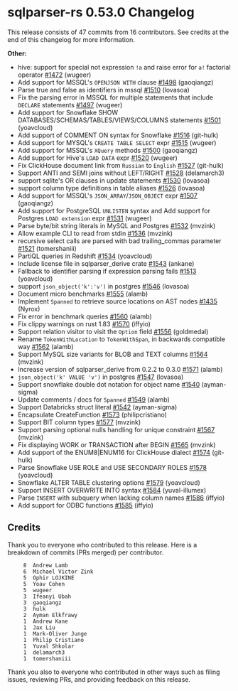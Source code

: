 <!--
Licensed to the Apache Software Foundation (ASF) under one
or more contributor license agreements.  See the NOTICE file
distributed with this work for additional information
regarding copyright ownership.  The ASF licenses this file
to you under the Apache License, Version 2.0 (the
"License"); you may not use this file except in compliance
with the License.  You may obtain a copy of the License at

  http://www.apache.org/licenses/LICENSE-2.0

Unless required by applicable law or agreed to in writing,
software distributed under the License is distributed on an
"AS IS" BASIS, WITHOUT WARRANTIES OR CONDITIONS OF ANY
KIND, either express or implied.  See the License for the
specific language governing permissions and limitations
under the License.
-->

# sqlparser-rs 0.53.0 Changelog

This release consists of 47 commits from 16 contributors. See credits at the end of this changelog for more information.

**Other:**

- hive: support for special not expression `!a` and raise error for `a!` factorial operator [#1472](https://github.com/apache/datafusion-sqlparser-rs/pull/1472) (wugeer)
- Add support for MSSQL's `OPENJSON WITH` clause [#1498](https://github.com/apache/datafusion-sqlparser-rs/pull/1498) (gaoqiangz)
- Parse true and false as identifiers in mssql [#1510](https://github.com/apache/datafusion-sqlparser-rs/pull/1510) (lovasoa)
- Fix the parsing error in MSSQL for multiple statements that include `DECLARE` statements [#1497](https://github.com/apache/datafusion-sqlparser-rs/pull/1497) (wugeer)
- Add support for Snowflake SHOW DATABASES/SCHEMAS/TABLES/VIEWS/COLUMNS statements [#1501](https://github.com/apache/datafusion-sqlparser-rs/pull/1501) (yoavcloud)
- Add support of COMMENT ON syntax for Snowflake [#1516](https://github.com/apache/datafusion-sqlparser-rs/pull/1516) (git-hulk)
- Add support for MYSQL's `CREATE TABLE SELECT` expr [#1515](https://github.com/apache/datafusion-sqlparser-rs/pull/1515) (wugeer)
- Add support for MSSQL's `XQuery` methods [#1500](https://github.com/apache/datafusion-sqlparser-rs/pull/1500) (gaoqiangz)
- Add support for Hive's `LOAD DATA` expr [#1520](https://github.com/apache/datafusion-sqlparser-rs/pull/1520) (wugeer)
- Fix ClickHouse document link from `Russian` to `English` [#1527](https://github.com/apache/datafusion-sqlparser-rs/pull/1527) (git-hulk)
- Support ANTI and SEMI joins without LEFT/RIGHT [#1528](https://github.com/apache/datafusion-sqlparser-rs/pull/1528) (delamarch3)
- support sqlite's OR clauses in update statements [#1530](https://github.com/apache/datafusion-sqlparser-rs/pull/1530) (lovasoa)
- support column type definitions in table aliases [#1526](https://github.com/apache/datafusion-sqlparser-rs/pull/1526) (lovasoa)
- Add support for MSSQL's `JSON_ARRAY`/`JSON_OBJECT` expr [#1507](https://github.com/apache/datafusion-sqlparser-rs/pull/1507) (gaoqiangz)
- Add support for PostgreSQL `UNLISTEN` syntax and Add support for Postgres `LOAD extension` expr [#1531](https://github.com/apache/datafusion-sqlparser-rs/pull/1531) (wugeer)
- Parse byte/bit string literals in MySQL and Postgres [#1532](https://github.com/apache/datafusion-sqlparser-rs/pull/1532) (mvzink)
- Allow example CLI to read from stdin [#1536](https://github.com/apache/datafusion-sqlparser-rs/pull/1536) (mvzink)
- recursive select calls are parsed with bad trailing_commas parameter [#1521](https://github.com/apache/datafusion-sqlparser-rs/pull/1521) (tomershaniii)
- PartiQL queries in Redshift [#1534](https://github.com/apache/datafusion-sqlparser-rs/pull/1534) (yoavcloud)
- Include license file in sqlparser_derive crate [#1543](https://github.com/apache/datafusion-sqlparser-rs/pull/1543) (ankane)
- Fallback to identifier parsing if expression parsing fails [#1513](https://github.com/apache/datafusion-sqlparser-rs/pull/1513) (yoavcloud)
- support `json_object('k':'v')` in postgres [#1546](https://github.com/apache/datafusion-sqlparser-rs/pull/1546) (lovasoa)
- Document micro benchmarks [#1555](https://github.com/apache/datafusion-sqlparser-rs/pull/1555) (alamb)
- Implement `Spanned` to retrieve source locations on AST nodes [#1435](https://github.com/apache/datafusion-sqlparser-rs/pull/1435) (Nyrox)
- Fix error in benchmark queries [#1560](https://github.com/apache/datafusion-sqlparser-rs/pull/1560) (alamb)
- Fix clippy warnings on rust 1.83 [#1570](https://github.com/apache/datafusion-sqlparser-rs/pull/1570) (iffyio)
- Support relation visitor to visit the `Option` field [#1556](https://github.com/apache/datafusion-sqlparser-rs/pull/1556) (goldmedal)
- Rename `TokenWithLocation` to `TokenWithSpan`, in backwards compatible way [#1562](https://github.com/apache/datafusion-sqlparser-rs/pull/1562) (alamb)
- Support MySQL size variants for BLOB and TEXT columns [#1564](https://github.com/apache/datafusion-sqlparser-rs/pull/1564) (mvzink)
- Increase version of sqlparser_derive from 0.2.2 to 0.3.0 [#1571](https://github.com/apache/datafusion-sqlparser-rs/pull/1571) (alamb)
- `json_object('k' VALUE 'v')` in postgres [#1547](https://github.com/apache/datafusion-sqlparser-rs/pull/1547) (lovasoa)
- Support snowflake double dot notation for object name [#1540](https://github.com/apache/datafusion-sqlparser-rs/pull/1540) (ayman-sigma)
- Update comments / docs for `Spanned` [#1549](https://github.com/apache/datafusion-sqlparser-rs/pull/1549) (alamb)
- Support Databricks struct literal [#1542](https://github.com/apache/datafusion-sqlparser-rs/pull/1542) (ayman-sigma)
- Encapsulate CreateFunction [#1573](https://github.com/apache/datafusion-sqlparser-rs/pull/1573) (philipcristiano)
- Support BIT column types [#1577](https://github.com/apache/datafusion-sqlparser-rs/pull/1577) (mvzink)
- Support parsing optional nulls handling for unique constraint [#1567](https://github.com/apache/datafusion-sqlparser-rs/pull/1567) (mvzink)
- Fix displaying WORK or TRANSACTION after BEGIN [#1565](https://github.com/apache/datafusion-sqlparser-rs/pull/1565) (mvzink)
- Add support of the ENUM8|ENUM16 for ClickHouse dialect [#1574](https://github.com/apache/datafusion-sqlparser-rs/pull/1574) (git-hulk)
- Parse Snowflake USE ROLE and USE SECONDARY ROLES [#1578](https://github.com/apache/datafusion-sqlparser-rs/pull/1578) (yoavcloud)
- Snowflake ALTER TABLE clustering options [#1579](https://github.com/apache/datafusion-sqlparser-rs/pull/1579) (yoavcloud)
- Support INSERT OVERWRITE INTO syntax [#1584](https://github.com/apache/datafusion-sqlparser-rs/pull/1584) (yuval-illumex)
- Parse `INSERT` with subquery when lacking column names [#1586](https://github.com/apache/datafusion-sqlparser-rs/pull/1586) (iffyio)
- Add support for ODBC functions [#1585](https://github.com/apache/datafusion-sqlparser-rs/pull/1585) (iffyio)

## Credits

Thank you to everyone who contributed to this release. Here is a breakdown of commits (PRs merged) per contributor.

```
     8	Andrew Lamb
     6	Michael Victor Zink
     5	Ophir LOJKINE
     5	Yoav Cohen
     5	wugeer
     3	Ifeanyi Ubah
     3	gaoqiangz
     3	hulk
     2	Ayman Elkfrawy
     1	Andrew Kane
     1	Jax Liu
     1	Mark-Oliver Junge
     1	Philip Cristiano
     1	Yuval Shkolar
     1	delamarch3
     1	tomershaniii
```

Thank you also to everyone who contributed in other ways such as filing issues, reviewing PRs, and providing feedback on this release.


